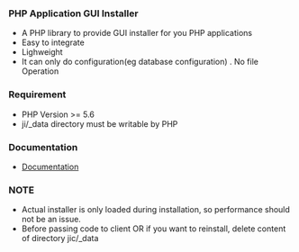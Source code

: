 ### PHP Application GUI Installer

 - A PHP library to provide GUI installer for you PHP applications
 - Easy to integrate
 - Lighweight
 - It can only do configuration(eg database configuration) . No file Operation

### Requirement

 - PHP Version >= 5.6
 - ji/\_data directory must be writable by PHP


### Documentation
 - [Documentation](https://installer.jhul.in/doc)


### NOTE
 - Actual installer is only loaded during installation, so performance should not be an issue.
 - Before passing code to client OR if you want to reinstall, delete content of directory jic/\_data
